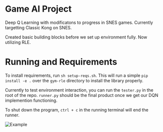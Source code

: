 # Game AI Project

Deep Q Learning with modificatons to progress in SNES games.
Currently targetting Classic Kong on SNES.

Created basic building blocks before we set up environment fully.
Now utilizing RLE.

# Running and Requirements

To install requirements, run `sh setup-reqs.sh`.
This will run a simple `pip install -e .` over the `gym-rle` directory to install the library properly.

Currently to test environment interaction, you can run the `tester.py` in the root of the repo.
`runner.py` should be the final product once we get our DQN implemention functioning.

To shut down the program, `ctrl + c` in the running terminal will end the runner.

![Example](https://raw.githubusercontent.com/westinn/game-ai-project/master/setup-example.png)
